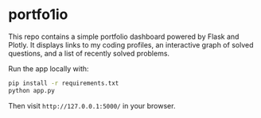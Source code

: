 # portfo1io

This repo contains a simple portfolio dashboard powered by Flask and Plotly.
It displays links to my coding profiles, an interactive graph of solved
questions, and a list of recently solved problems.

Run the app locally with:

```bash
pip install -r requirements.txt
python app.py
```

Then visit `http://127.0.0.1:5000/` in your browser.
